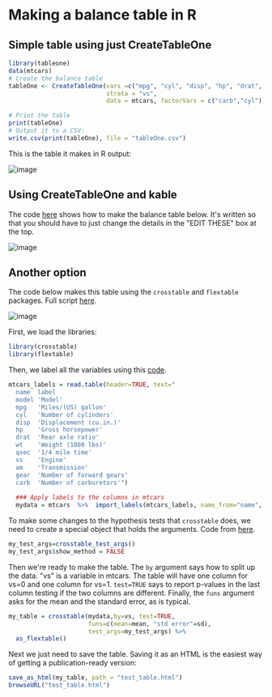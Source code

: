 # Making a balance table in R # 

## Simple table using just CreateTableOne ## 

```r
library(tableone)
data(mtcars)
# Create the balance table
tableOne <- CreateTableOne(vars =c("mpg", "cyl", "disp", "hp", "drat", "wt", "qsec", "vs", "carb"), 
                           strata = "vs", 
                           data = mtcars, factorVars = c("carb","cyl"))

# Print the table
print(tableOne)
# Output it to a CSV:
write.csv(print(tableOne), file = "tableOne.csv")
```
This is the table it makes in R output:

![image](https://github.com/pithymaxim/teaching/assets/6835110/c0d1cc4d-8f56-46ac-b026-17517ad70ae8)


## Using CreateTableOne and kable ##

The code [here](https://github.com/pithymaxim/teaching/blob/main/Rscraps/balance_table/balance_table_kable.r) shows how to make the balance table below. It's written so that you should have to just change the details in the "EDIT THESE" box at the top.

![image](https://github.com/pithymaxim/teaching/assets/6835110/35b60029-23c3-4971-9f16-cc57ac81807b)




## Another option ## 
The code below makes this table using the `crosstable` and `flextable` packages. Full script [here](https://github.com/pithymaxim/teaching/blob/main/Rscraps/balance_table/balance_table_example.r).

![image](https://user-images.githubusercontent.com/6835110/234989855-e004f29d-f8c2-444b-99e3-ec1eec1bd255.png)

First, we load the libraries:
```r
library(crosstable)
library(flextable)
```
Then, we label all the variables using this [code](https://cran.r-project.org/web/packages/crosstable/vignettes/crosstable.html).

```r
mtcars_labels = read.table(header=TRUE, text="
  name  label
  model 'Model'
  mpg   'Miles/(US) gallon'
  cyl   'Number of cylinders'
  disp  'Displacement (cu.in.)'
  hp    'Gross horsepower'
  drat  'Rear axle ratio'
  wt    'Weight (1000 lbs)'
  qsec  '1/4 mile time'
  vs    'Engine'
  am    'Transmission'
  gear  'Number of forward gears'
  carb  'Number of carburetors'")
  
  ### Apply labels to the columns in mtcars
  mydata = mtcars  %>%  import_labels(mtcars_labels, name_from="name", label_from="label")
  ```
To make some changes to the hypothesis tests that `crosstable` does, we need to create a special object that holds the arguments. Code from [here](https://rdrr.io/cran/crosstable/man/crosstable_test_args.html).
```r
my_test_args=crosstable_test_args()
my_test_args$show_method = FALSE
```
Then we're ready to make the table. The `by` argument says how to split up the data. "vs" is a variable in mtcars. The table will have one column for vs=0 and one column for vs=1. `test=TRUE` says to report p-values in the last column testing if the two columns are different. Finally, the `funs` argument asks for the mean and the standard error, as is typical.
```r
my_table = crosstable(mydata,by=vs, test=TRUE, 
                      funs=c(mean=mean, "std error"=sd),
                      test_args=my_test_args) %>% 
  as_flextable()
```
Next we just need to save the table. Saving it as an HTML is the easiest way of getting a publication-ready version:
```r 
save_as_html(my_table, path = "test_table.html")
browseURL("test_table.html")
```



